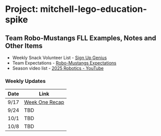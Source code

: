 # Project: mitchell-lego-education-spike

## Team Robo-Mustangs FLL Examples, Notes and Other Items

* Weekly Snack Volunteer List - [Sign Up Genius](https://www.signupgenius.com/go/10C0E45ABAE2EA6F8C25-58696054-mitchell#/)
* Team Expectations - [Robo-Mustangs Expectations](https://github.com/ccruiser/mitchell-lego-education-spike/blob/main/Other-Material/expectations.md) 
* Season video list - [2025 Robotics - YouTube](https://www.youtube.com/playlist?list=PLEHs6AsA1NoFLlO4KoeIJizG4nAm0ch3I&jct=XVYocw67ZRG8-Aoj5ZXtpw) 

### Weekly Updates

| Date | Link                                                                                                                                             |
| ---- | ------------------------------------------------------------------------------------------------------------------------------------------------ |
| 9/17 | [Week One Recap](https://github.com/ccruiser/mitchell-lego-education-spike/blob/main/Weekly%20Recaps/Robo-Mustangs%20-%20Week%201%20Recap%20.md) |
| 9/24 | TBD                                                                                                                                              |
| 10/1 | TBD                                                                                                                                              |
| 10/8 | TBD                                                                                                                                              |
